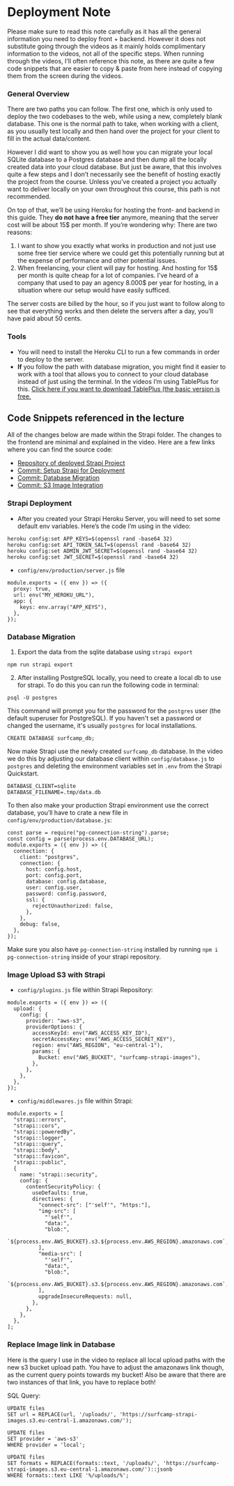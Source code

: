 # Deployment Note

Please make sure to read this note carefully as it has all the  general information you need to deploy front + backend. However it does not substitute going through the videos as it mainly holds complimentary information to the videos, not all of the specific steps. When running through the videos, I’ll often reference this note, as there are quite a few code snippets that are easier to copy & paste from here instead of copying them from the screen during the videos.

### General Overview
There are two paths you can follow. The first one, which is only used to deploy the two codebases to the web, while using a new, completely blank database. 
This one is the normal path to take, when working with a client, as you usually test locally and then hand over the project for your client to fill in the actual data/content.

However I did want to show you as well how you can migrate your local SQLite database to a Postgres database and then dump all the locally created data into your cloud database. But just be aware, that this involves quite a few steps and I don’t necessarily see the benefit of hosting exactly the project from the course. Unless you’ve created a project you actually want to deliver locally on your own throughout this course, this path is not recommended.

On top of that, we’ll be using Heroku for hosting the front- and backend in this guide. They **do not have a free tier** anymore, meaning that the server cost will be about 15$ per month. 
If you’re wondering why: There are two reasons:
1. I want to show you exactly what works in production and not just use some free tier service where we could get this potentially running but at the expense of performance and other potential issues. 
2. When freelancing, your client will pay for hosting. And hosting for 15$ per month is quite cheap for a lot of companies. I’ve heard of a company that used to pay an agency 8.000$ per year for hosting, in a situation where our setup would have easily sufficed.

The server costs are billed by the hour, so if you just want to follow along to see that everything works and then delete the servers after a day, you’ll have paid about 50 cents.

### Tools

* You will need to install the Heroku CLI to run a few commands in order to deploy to the server.
* **If** you follow the path with database migration, you might find it easier to work with a tool that allows you to connect to your cloud database instead of just using the terminal. In the videos I’m using TablePlus for this.  [Click here if you want to download TablePlus (the basic version is free.](https://tableplus.com/)


## Code Snippets referenced in the lecture

All of the changes below are made within the Strapi folder. The changes to the frontend are minimal and explained in the video. 
Here are a few links where you can find the source code:
* [Repository of deployed Strapi Project](https://github.com/Nickfis/surfcamp_strapi)
* [Commit: Setup Strapi for Deployment](https://github.com/Nickfis/surfcamp_strapi/commit/d64213169aee01fa537d135c048a9a3773701171)
* [Commit: Database Migration](https://github.com/Nickfis/surfcamp_strapi/commit/9d4c1d4811076ae2142efd8efab119d8f1917c6f)
* [Commit: S3 Image Integration](https://github.com/Nickfis/surfcamp_strapi/commit/17ba1aec222179351ed8e4192dd9f31a79992448)

### Strapi Deployment

* After you created your Strapi Heroku Server, you will need to set some default env variables. Here’s the code I’m using in the video:
```
heroku config:set APP_KEYS=$(openssl rand -base64 32)
heroku config:set API_TOKEN_SALT=$(openssl rand -base64 32)
heroku config:set ADMIN_JWT_SECRET=$(openssl rand -base64 32)
heroku config:set JWT_SECRET=$(openssl rand -base64 32)
```

* `config/env/production/server.js`  file
```
module.exports = ({ env }) => ({
  proxy: true,
  url: env("MY_HEROKU_URL"),
  app: {
    keys: env.array("APP_KEYS"),
  },
});
```

### Database Migration

1. Export the data from the sqlite database using `strapi export`
```
npm run strapi export
```

2. After installing PostgreSQL locally, you need to create a local db to use for strapi. To do this you can run the following code in terminal:
```
psql -U postgres
```
   
This command will prompt you for the password for the `postgres` user (the default superuser for PostgreSQL). If you haven't set a password or changed the username, it's usually `postgres` for local installations.

```
CREATE DATABASE surfcamp_db;
```

Now make Strapi use the newly created `surfcamp_db` database. In the video we do this by adjusting our database client within `config/database.js` to `postgres` and deleting the environment variables set in `.env` from the Strapi Quickstart.
```
DATABASE_CLIENT=sqlite
DATABASE_FILENAME=.tmp/data.db
```

To then also make your production Strapi environment use the correct database, you’ll have to crate a new file in `config/env/production/database.js`:
```
const parse = require("pg-connection-string").parse;
const config = parse(process.env.DATABASE_URL);
module.exports = ({ env }) => ({
  connection: {
    client: "postgres",
    connection: {
      host: config.host,
      port: config.port,
      database: config.database,
      user: config.user,
      password: config.password,
      ssl: {
        rejectUnauthorized: false,
      },
    },
    debug: false,
  },
});
```

Make sure you also have `pg-connection-string` installed by running `npm i pg-connection-string` inside of your strapi repository.

### Image Upload S3 with Strapi

* `config/plugins.js` file within Strapi Repository:

```
module.exports = ({ env }) => ({
  upload: {
    config: {
      provider: "aws-s3",
      providerOptions: {
        accessKeyId: env("AWS_ACCESS_KEY_ID"),
        secretAccessKey: env("AWS_ACCESS_SECRET_KEY"),
        region: env("AWS_REGION", "eu-central-1"),
        params: {
          Bucket: env("AWS_BUCKET", "surfcamp-strapi-images"),
        },
      },
    },
  },
});
```

* `config/middlewares.js` file within Strapi:

```
module.exports = [
  "strapi::errors",
  "strapi::cors",
  "strapi::poweredBy",
  "strapi::logger",
  "strapi::query",
  "strapi::body",
  "strapi::favicon",
  "strapi::public",
  {
    name: "strapi::security",
    config: {
      contentSecurityPolicy: {
        useDefaults: true,
        directives: {
          "connect-src": ["'self'", "https:"],
          "img-src": [
            "'self'",
            "data:",
            "blob:",
            `${process.env.AWS_BUCKET}.s3.${process.env.AWS_REGION}.amazonaws.com`,
          ],
          "media-src": [
            "'self'",
            "data:",
            "blob:",
            `${process.env.AWS_BUCKET}.s3.${process.env.AWS_REGION}.amazonaws.com`,
          ],
          upgradeInsecureRequests: null,
        },
      },
    },
  },
];
```

### Replace Image link in Database
Here is the query I use in the video to replace all local upload paths with the new s3 bucket upload path. You have to adjust the amazonaws link though, as the current query points towards my bucket!
Also be aware that there are two instances of that link, you have to replace both!

SQL Query:
```
UPDATE files
SET url = REPLACE(url, '/uploads/', 'https://surfcamp-strapi-images.s3.eu-central-1.amazonaws.com/');

UPDATE files
SET provider = 'aws-s3'
WHERE provider = 'local';

UPDATE files
SET formats = REPLACE(formats::text, '/uploads/', 'https://surfcamp-strapi-images.s3.eu-central-1.amazonaws.com/')::jsonb
WHERE formats::text LIKE '%/uploads/%';
```